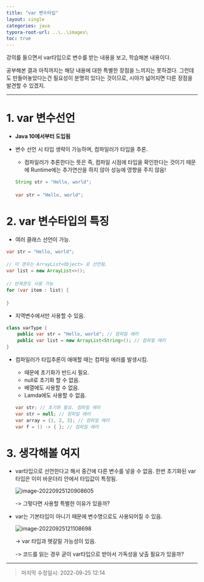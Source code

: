 ```yaml
---
title: "var 변수타입"
layout: single
categories: java
typora-root-url: ..\..\images\
toc: true
---
```




강의를 들으면서 var타입으로 변수를 받는 내용을 보고, 학습해본 내용이다.

공부해본 결과 아직까지는 해당 내용에 대한 특별한 장점을 느끼지는 못하겠다. 그런데도 만들어놓았다는건 필요성이 분명히 있다는 것이므로, 시야가 넓어지면 다른 장점을 발견할 수 있겠지.

------

# 1. var 변수선언

- **Java 10에서부터 도입됨**

- 변수 선언 시 타입 생략이 가능하며, 컴파일러가 타입을 추론.

  - 컴파일러가 추론한다는 뜻은 즉, 컴파일 시점에 타입을 확인한다는 것이기 때문에 Runtime에는 추가연산을 하지 않아 성능에 영향을 주지 않음!

  ```java
  String str = "Hello, world";
  
  var str = "Hello, world";
  ```



# 2. var 변수타입의 특징

- 여러 클래스 선언이 가능.

```java
var str = "Hello, world";

// 이 경우는 ArrayList<Object> 로 선언됨.
var list = new ArrayList<>(); 

// 반복문도 사용 가능
for (var item : list) {
    
} 
```

- 지역변수에서만 사용할 수 있음.

```java
class varType {
    public var str = "Hello, world"; // 컴파일 에러
    public var list = new ArrayList<String>(); // 컴파일 에러
}
```

- 컴파일러가 타입추론이 애매할 때는 컴파일 에러를 발생시킴.

  - 때문에 초기화가 반드시 필요.
  - null로 초기화 할 수 없음.
  - 배열에도 사용할 수 없음.
  - Lamda에도 사용할 수 없음.

  ```java
  var str; // 초기화 필요. 컴파일 에러
  var str = null; // 컴파일 에러
  var array = {1, 2, 3}; // 컴파일 에러
  var f = () -> { }; // 컴파일 에러
  ```



# 3. 생각해볼 여지

- var타입으로 선언한다고 해서 중간에 다른 변수를 넣을 수 없음. 한번 초기화된 var 타입은 이미 바운더리 안에서 타입값이 특정됨.

  ![image-20220925120908605](..\..\images\image-20220925120908605.png)

  -> 그렇다면 사용할 특별한 이유가 있을까?

- var는 기본타입이 아니기 때문에 변수명으로도 사용되어질 수 있음. 

  ![image-20220925121108698](..\..\images\image-20220925121108698.png)

  -> var 타입과 헷갈릴 가능성이 있음.

  -> 코드를 읽는 경우 굳이 var타입으로 받아서 가독성을 낮출 필요가 있을까?

------

> 마지막 수정일시: 2022-09-25 12:14